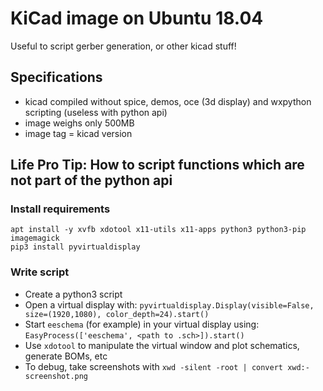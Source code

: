 # KiCad image on Ubuntu 18.04

Useful to script gerber generation, or other kicad stuff!

## Specifications

- kicad compiled without spice, demos, oce (3d display) and wxpython scripting (useless with python api)
- image weighs only 500MB
- image tag = kicad version

## Life Pro Tip: How to script functions which are not part of the python api

### Install requirements

```
apt install -y xvfb xdotool x11-utils x11-apps python3 python3-pip imagemagick
pip3 install pyvirtualdisplay
```

### Write script

* Create a python3 script
* Open a virtual display with: `pyvirtualdisplay.Display(visible=False, size=(1920,1080), color_depth=24).start()`
* Start `eeschema` (for example) in your virtual display using: `EasyProcess(['eeschema', <path to .sch>]).start()`
* Use `xdotool` to manipulate the virtual window and plot schematics, generate BOMs, etc
* To debug, take screenshots with `xwd -silent -root | convert xwd:- screenshot.png`

